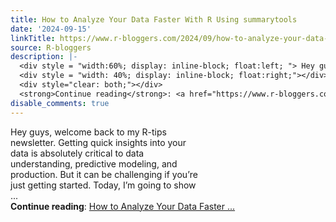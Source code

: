```yaml
---
title: How to Analyze Your Data Faster With R Using summarytools
date: '2024-09-15'
linkTitle: https://www.r-bloggers.com/2024/09/how-to-analyze-your-data-faster-with-r-using-summarytools/
source: R-bloggers
description: |-
  <div style = "width:60%; display: inline-block; float:left; "> Hey guys, welcome back to my R-tips newsletter. Getting quick insights into your data is absolutely critical to data understanding, predictive modeling, and production. But it can be challenging if you’re just getting started. Today, I’m going to show ...</div>
  <div style = "width: 40%; display: inline-block; float:right;"></div>
  <div style="clear: both;"></div>
  <strong>Continue reading</strong>: <a href="https://www.r-bloggers.com/2024/09/how-to-analyze-your-data-faster-with-r-using-summarytools/">How to Analyze Your Data Faster ...
disable_comments: true
---
```

<div style = "width:60%; display: inline-block; float:left; "> Hey guys, welcome back to my R-tips newsletter. Getting quick insights into your data is absolutely critical to data understanding, predictive modeling, and production. But it can be challenging if you’re just getting started. Today, I’m going to show ...</div>
<div style = "width: 40%; display: inline-block; float:right;"></div>
<div style="clear: both;"></div>
<strong>Continue reading</strong>: <a href="https://www.r-bloggers.com/2024/09/how-to-analyze-your-data-faster-with-r-using-summarytools/">How to Analyze Your Data Faster ...